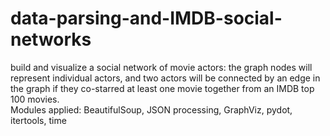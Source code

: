 # data-parsing-and-IMDB-social-networks
build and visualize a social network of movie actors: the graph nodes will represent individual actors, and two actors will be connected by an edge in the graph if they co-starred at least one movie together from an IMDB top 100 movies. <br>
Modules applied: BeautifulSoup, JSON processing, GraphViz, pydot, itertools, time
